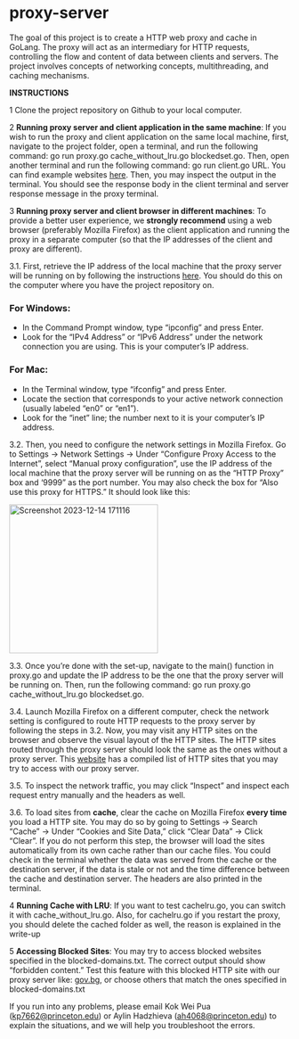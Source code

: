 # proxy-server
The goal of this project is to create a HTTP web proxy and cache in GoLang. The proxy will act as an intermediary for HTTP requests, controlling the flow and content of data between clients and servers. The project involves concepts of networking concepts, multithreading, and caching mechanisms.

**INSTRUCTIONS**

1 Clone the project repository on Github to your local computer.
   
2 **Running proxy server and client application in the same machine**: If you wish to run the proxy and client application on the same local machine, first, navigate to the project folder, open a terminal, and run the following command: go run proxy.go cache_without_lru.go blockedset.go. Then, open another terminal and run the following command: go run client.go URL. You can find example websites [here](https://www.androidauthority.com/sites-still-on-http-889265/). Then, you may inspect the output in the terminal. You should see the response body in the client terminal and server response message in the proxy terminal. 

3 **Running proxy server and client browser in different machines**: To provide a better user experience, we **strongly recommend** using a web browser (preferably Mozilla Firefox) as the client application and running the proxy in a separate computer (so that the IP addresses of the client and proxy are different). 

3.1. First, retrieve the IP address of the local machine that the proxy server will be running on by following the instructions [here](https://timesofindia.indiatimes.com/education/learning-with-toi/how-to-find-ip-address-on-windows-or-mac-a-step-by-step-guide/articleshow/103606854.cms). You should do this on the computer where you have the project repository on.

### For Windows:
- In the Command Prompt window, type “ipconfig” and press Enter.
- Look for the “IPv4 Address” or “IPv6 Address” under the network connection you are using. This is your computer’s IP address. 

### For Mac:
- In the Terminal window, type “ifconfig” and press Enter.
- Locate the section that corresponds to your active network connection (usually labeled “en0” or “en1”).
- Look for the “inet” line; the number next to it is your computer’s IP address.

3.2. Then, you need to configure the network settings in Mozilla Firefox. Go to Settings → Network Settings → Under “Configure Proxy Access to the Internet”, select “Manual proxy configuration”, use the IP address of the local machine that the proxy server will be running on as the “HTTP Proxy” box and ‘9999” as the port number. You may also check the box for “Also use this proxy for HTTPS.” It should look like this:


<img width="267" alt="Screenshot 2023-12-14 171116" src="https://github.com/kp7662/proxy-server/assets/124271891/291fc470-8f5b-4468-ba5f-3b5264dcdd10">


3.3. Once you’re done with the set-up, navigate to the main() function in proxy.go and update the IP address to be the one that the proxy server will be running on. Then, run the following command: go run proxy.go cache_without_lru.go blockedset.go.

3.4. Launch Mozilla Firefox on a different computer, check the network setting is configured to route HTTP requests to the proxy server by following the steps in 3.2. Now, you may visit any HTTP sites on the browser and observe the visual layout of the HTTP sites. The HTTP sites routed through the proxy server should look the same as the ones without a proxy server. This [website](https://www.androidauthority.com/sites-still-on-http-889265/) has a compiled list of HTTP sites that you may try to access with our proxy server.

3.5. To inspect the network traffic, you may click “Inspect” and inspect each request entry manually and the headers as well. 

3.6. To load sites from **cache**, clear the cache on Mozilla Firefox **every time** you load a HTTP site. You may do so by going to Settings → Search “Cache” → Under “Cookies and Site Data,” click “Clear Data” → Click “Clear”. If you do not perform this step, the browser will load the sites automatically from its own cache rather than our cache files. You could check in the terminal whether the data was served from the cache or the destination server,  if the data is stale or not and the time difference between the cache and destination server. The headers are also printed in the terminal.

4 **Running Cache with LRU**: If you want to test cachelru.go, you can switch it with cache_without_lru.go. Also, for cachelru.go if you restart the proxy, you should delete the cached folder as well, the reason is explained in the write-up
   
5 **Accessing Blocked Sites**: You may try to access blocked websites specified in the blocked-domains.txt. The correct output should show “forbidden content.” Test this feature with this blocked HTTP site with our proxy server like: [gov.bg](https://gov.bg/), or choose others that match the ones specified in blocked-domains.txt 

If you run into any problems, please email Kok Wei Pua (kp7662@princeton.edu) or Aylin Hadzhieva (ah4068@princeton.edu) to explain the situations, and we will help you troubleshoot the errors.


